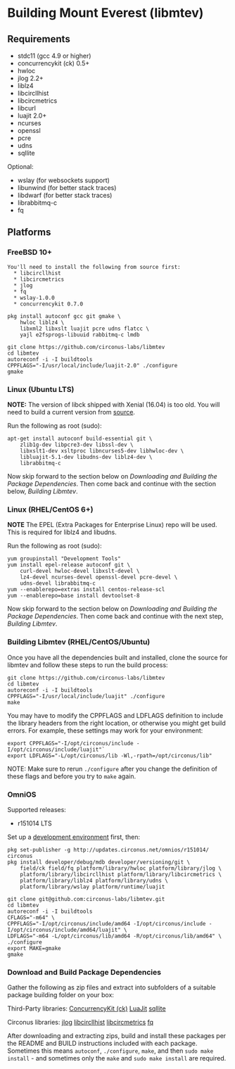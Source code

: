 # Building Mount Everest (libmtev)

## Requirements

 * stdc11 (gcc 4.9 or higher)
 * concurrencykit (ck) 0.5+
 * hwloc
 * jlog 2.2+
 * liblz4
 * libcircllhist
 * libcircmetrics
 * libcurl
 * luajit 2.0+
 * ncurses
 * openssl
 * pcre
 * udns
 * sqllite

 Optional:
 * wslay (for websockets support)
 * libunwind (for better stack traces)
 * libdwarf (for better stack traces)
 * librabbitmq-c
 * fq
 
## Platforms

### FreeBSD 10+

    You'll need to install the following from source first:
      * libcircllhist
      * libcircmetrics
      * jlog
      * fq
      * wslay-1.0.0
      * concurrencykit 0.7.0

    pkg install autoconf gcc git gmake \
        hwloc liblz4 \
        libxml2 libxslt luajit pcre udns flatcc \
        yajl e2fsprogs-libuuid rabbitmq-c lmdb

    git clone https://github.com/circonus-labs/libmtev
    cd libmtev
    autoreconf -i -I buildtools
    CPPFLAGS="-I/usr/local/include/luajit-2.0" ./configure
    gmake

### Linux (Ubuntu LTS)

**NOTE:** The version of libck shipped with Xenial (16.04) is too old.
You will need to build a current version from [source](http://concurrencykit.org/).

Run the following as root (sudo):

    apt-get install autoconf build-essential git \
		zlib1g-dev libpcre3-dev libssl-dev \
		libxslt1-dev xsltproc libncurses5-dev libhwloc-dev \
        libluajit-5.1-dev libudns-dev liblz4-dev \
        librabbitmq-c

Now skip forward to the section below on *Downloading and Building the Package Dependencies*.  Then come back and continue with the section below, *Building Libmtev*.

### Linux (RHEL/CentOS 6+)

**NOTE** The EPEL (Extra Packages for Enterprise Linux) repo will be used.
This is required for liblz4 and libudns.

Run the following as root (sudo):

    yum groupinstall "Development Tools"
    yum install epel-release autoconf git \
        curl-devel hwloc-devel libxslt-devel \
        lz4-devel ncurses-devel openssl-devel pcre-devel \
        udns-devel librabbitmq-c
    yum --enablerepo=extras install centos-release-scl
    yum --enablerepo=base install devtoolset-8

Now skip forward to the section below on *Downloading and Building the Package Dependencies*.  Then come back and continue with the next step, *Building Libmtev*.

### Building Libmtev (RHEL/CentOS/Ubuntu)

Once you have all the dependencies built and installed, clone the source for libmtev and follow these steps to run the build process:

    git clone https://github.com/circonus-labs/libmtev
    cd libmtev
    autoreconf -i -I buildtools
    CPPFLAGS="-I/usr/local/include/luajit" ./configure
    make

You may have to modify the CPPFLAGS and LDFLAGS definition to include the library headers from the right location, or otherwise you might get build errors.  For example, these settings may work for your environment:

    export CPPFLAGS="-I/opt/circonus/include -I/opt/circonus/include/luajit"`
    export LDFLAGS="-L/opt/circonus/lib -Wl,-rpath=/opt/circonus/lib"

NOTE: Make sure to rerun `./configure` after you change the definition of these flags and before you try to `make` again.

### OmniOS

Supported releases:
 * r151014 LTS

Set up a [development environment](https://omnios.omniti.com/wiki.php/DevEnv) first, then:

    pkg set-publisher -g http://updates.circonus.net/omnios/r151014/ circonus
    pkg install developer/debug/mdb developer/versioning/git \
        field/ck field/fq platform/library/hwloc platform/library/jlog \
        platform/library/libcircllhist platform/library/libcircmetrics \
        platform/library/liblz4 platform/library/udns \
        platform/library/wslay platform/runtime/luajit

    git clone git@github.com:circonus-labs/libmtev.git
    cd libmtev
    autoreconf -i -I buildtools
    CFLAGS="-m64" \
    CPPFLAGS="-I/opt/circonus/include/amd64 -I/opt/circonus/include -I/opt/circonus/include/amd64/luajit" \
    LDFLAGS="-m64 -L/opt/circonus/lib/amd64 -R/opt/circonus/lib/amd64" \
    ./configure
    export MAKE=gmake
    gmake

### Download and Build Package Dependencies

Gather the following as zip files and extract into subfolders of a suitable package building folder on your box:

Third-Party libraries:
[ConcurrencyKit (ck)](http://concurrencykit.org/)
[LuaJit](http://luajit.org)
[sqllite](https://www.sqlite.org/index.html)

Circonus libraries:
[jlog](https://github.com/omniti-labs/jlog)
[libcircllhist](https://github.com/circonus-labs/libcircllhist)
[libcircmetrics](https://github.com/circonus-labs/libcircmetrics)
[fq](https://github.com/circonus-labs/fq)

After downloading and extracting zips, build and install these packages per the README and BUILD instructions included with each package.  Sometimes this means `autoconf`, `./configure`, `make`, and then `sudo make install` - and sometimes only the `make` and `sudo make install` are required.
